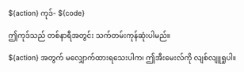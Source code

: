 ${action} ကုဒ်- ${code}

ဤကုဒ်သည် တစ်နာရီအတွင်း သက်တမ်းကုန်ဆုံးပါမည်။

${action} အတွက် မလျှောက်ထားရသေးပါက၊ ဤအီးမေးလ်ကို လျစ်လျူရှုပါ။
